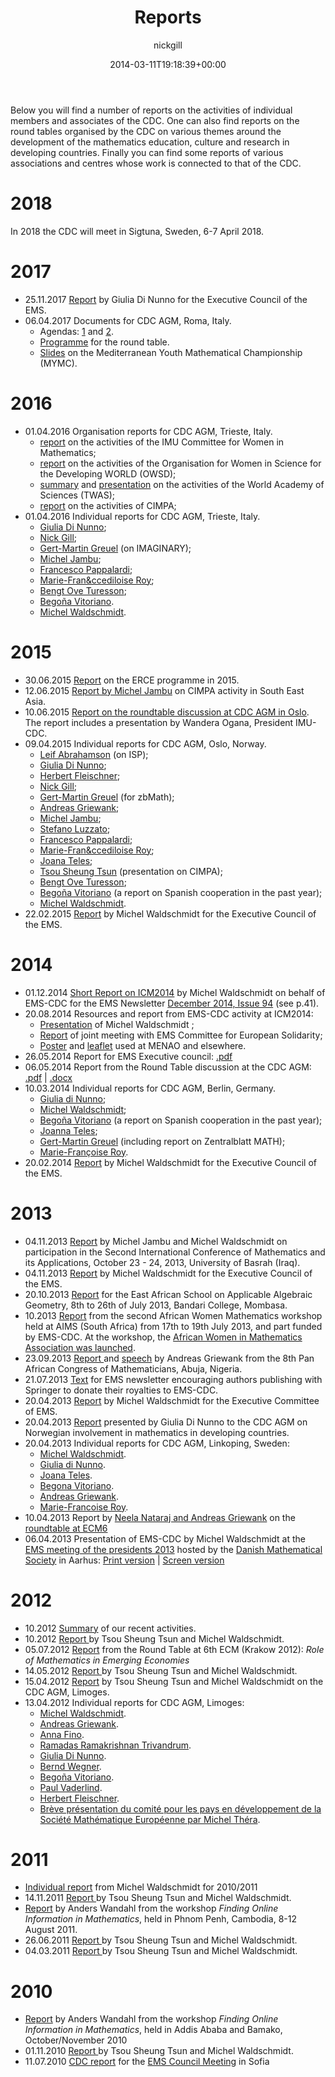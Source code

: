 ﻿---
id: 8
title: Reports
date: 2014-03-11T19:18:39+00:00
author: nickgill
layout: page
---

Below you will find a number of reports on the activities of individual members and associates of the CDC. One can also find reports on the round tables organised by the CDC on various themes around the development of the mathematics education, culture and research in developing countries. Finally you can find some reports of various associations and centres whose work is connected to that of the CDC.

# 2018
In 2018 the CDC will meet in Sigtuna, Sweden, 6-7 April 2018.

# 2017

* 25.11.2017 <a href = "ReportCouncil112017.pdf">Report</a> by Giulia Di Nunno for the Executive Council of the EMS.
* 06.04.2017 Documents for CDC AGM, Roma, Italy.
   * Agendas: <a href = "IndividualReports/EMS-CDC-Members-and-Associates.docx">1</a> and <a href = "IndividualReports/EMS-CDC-Members.docx">2</a>.
   * <a href = "IndividualReports/RoundTable.docx">Programme</a> for the round table.
   * <a href = "rm_7apr2017.pdf">Slides</a> on the Mediterranean Youth Mathematical Championship (MYMC).

# 2016
 * 01.04.2016 Organisation reports for CDC AGM, Trieste, Italy.
   * <a href = "IndividualReports/CWM2016.pdf">report</a> on the activities of the IMU Committee for Women in Mathematics;
   * <a href = "IndividualReports/OWSD2016.pdf">report</a> on the activities of the Organisation for Women in Science for the Developing WORLD (OWSD);
   * <a href = "IndividualReports/TWASsummary2016.pdf">summary</a> and <a href = "IndividualReports/TWASpresentation2016.pdf">presentation</a> on the activities of the World Academy of Sciences (TWAS);
   * <a href = "IndividualReports/CIMPA2016.pdf">report</a> on the activities of CIMPA;
 * 01.04.2016 Individual reports for CDC AGM, Trieste, Italy.
   * <a href = "IndividualReports/DiNunno2016.php">Giulia Di Nunno</a>;
   * <a href = "IndividualReports/Gill2016.php">Nick Gill</a>;
   * <a href = "IndividualReports/Greuel2016.pdf">Gert-Martin Greuel</a> (on IMAGINARY);
   * <a href = "IndividualReports/Jambu2016.pdf">Michel Jambu</a>;
   * <a href = "IndividualReports/Pappalardi2016.php">Francesco Pappalardi</a>;
   * <a href = "IndividualReports/Roy2016.php">Marie-Fran&ccediloise Roy</a>;
   * <a href = "IndividualReports/Turesson2016.pdf">Bengt Ove Turesson</a>;
   * <a href = "IndividualReports/Vitoriano2016.pdf">Bego&ntilde;a Vitoriano</a>.
   * <a href = "IndividualReports/miw2016.php">Michel Waldschmidt</a>.

# 2015

 * 30.06.2015 <a href = "ERCE info 2015.pdf">Report</a> on the ERCE programme in 2015.
 * 12.06.2015 <a href = "IndividualReports/Jambu_SEAMaN.pdf">Report by Michel Jambu</a> on CIMPA activity in South East Asia.
 * 10.06.2015 <a href = "Roundtable2015.pdf">Report on the roundtable discussion at CDC AGM in Oslo</a>. The report includes a presentation by Wandera Ogana, President IMU-CDC. 
 * 09.04.2015 Individual reports for CDC AGM, Oslo, Norway.
   * <a href = "IndividualReports/Abrahamson2015.pdf">Leif Abrahamson</a> (on ISP);
   * <a href = "IndividualReports/DiNunno2015.php">Giulia Di Nunno</a>;
   * <a href = "IndividualReports/Fleischner2015.php">Herbert Fleischner</a>;
   * <a href = "IndividualReports/Gill2015.php">Nick Gill</a>;
   * <a href = "IndividualReports/Greuel2015.php">Gert-Martin Greuel</a> (for zbMath);
   * <a href = "IndividualReports/Griewank2015.php">Andreas Griewank</a>;
   * <a href = "IndividualReports/Jambu2015.pdf">Michel Jambu</a>;
   * <a href = "IndividualReports/luzzato2015.php">Stefano Luzzato</a>;
   * <a href = "IndividualReports/pappalardi2015.php">Francesco Pappalardi</a>;
   * <a href = "IndividualReports/Roy2015.php">Marie-Fran&ccediloise Roy</a>;
   * <a href = "IndividualReports/Teles2015.php">Joana Teles</a>;
   * <a href = "IndividualReports/oslo0415.pdf">Tsou Sheung Tsun</a> (presentation on CIMPA);
   * <a href = "IndividualReports/Turesson2015.pdf">Bengt Ove Turesson</a>;
   * <a href = "IndividualReports/SpanishCooperation2014.pdf">Bego&ntilde;a Vitoriano</a> (a report on Spanish cooperation in the past year);
   * <a href = "IndividualReports/miw2015.php">Michel Waldschmidt</a>.
 * 22.02.2015 <a href = "ReportCouncil022015.pdf">Report</a> by Michel Waldschmidt for the Executive Council of the EMS. 

# 2014

 *  01.12.2014 <a href ="ShortReportOnICM2014.pdf">Short Report on ICM2014</a> by Michel Waldschmidt on behalf of EMS-CDC for the
	EMS Newsletter <a href = "http://www.ems-ph.org/journals/newsletter/pdf/2014-12-94.pdf">December 2014, Issue 94</a> (see p.41). 
 * 20.08.2014 Resources and report from EMS-CDC activity at ICM2014:
   * <a href="Beamer2014.pdf"> Presentation</a> of Michel Waldschmidt ;
   * <a href="MeetingSeoul15082014.pdf">Report</a> of joint meeting with EMS Committee for European Solidarity;
   * <a href="Poster2014.pdf">Poster</a> and <a href = "Leaflet2014.pdf">leaflet</a> used at MENAO and elsewhere.
 * 26.05.2014 Report for EMS Executive council: <a href = "ReportCouncil062014.pdf">.pdf</a>
 * 06.05.2014 Report from the Round Table discussion at the CDC AGM: <a href="RoundTable2014.pdf">.pdf</a> | <a href="RoundTable2014.docx">.docx</a>
 * 10.03.2014 Individual reports for CDC AGM, Berlin, Germany.
   * <a href = "IndividualReports/DiNunno2014.php">Giulia di Nunno</a>;
   * <a href = "IndividualReports/miw2014.php">Michel Waldschmidt</a>;
   * <a href = "IndividualReports/SpanishCooperation2013.pdf">Bego&ntilde;a Vitoriano</a> (a report on Spanish cooperation in the past year);
   * <a href = "IndividualReports/Teles2014.php">Joanna Teles</a>;
   * <a href = "IndividualReports/GMG2014.pdf">Gert-Martin Greuel</a> (including report on Zentralblatt MATH);
   * <a href = "IndividualReports/Roy2014.php">Marie-Fran&ccedil;oise Roy</a>.
 *  20.02.2014 <a href = "IndividualReports/report_executive_2014.pdf">Report</a> by Michel Waldschmidt for the Executive Council of the EMS. 

# 2013

 * 04.11.2013 <a href = "http://www.math.jussieu.fr/~miw/articles/pdf/RptBasrah2013.pdf">Report</a> by Michel Jambu and Michel Waldschmidt on participation in the Second International Conference of Mathematics and its Applications, October 23 - 24, 2013, University of Basrah (Iraq).
 * 04.11.2013 <a href = "IndividualReports/report_executive_2013b.php">Report</a> by Michel Waldschmidt for the Executive Council of the EMS.
 * 20.10.2013 <a href = "Algebraic_geometry_school_report.pdf">Report</a> for the East African School on Applicable Algebraic Geometry,
8th to 26th of July 2013, Bandari College, Mombasa.
 * 10.2013 <a href = "http://www.europeanwomeninmaths.org/sites/default/files/documents/news/report_on_the_2nd_african_women_mathematics_workshop.pdf">Report</a> from the second African Women Mathematics workshop held at AIMS (South Africa) from 17th to 19th July 2013, and part funded by EMS-CDC. At the workshop, the <a href = "http://www.europeanwomeninmaths.org/resources/news/creation-awma-african-women-in-mathematics-association">African Women in Mathematics Association was launched</a>.
 * 23.09.2013 <a href = "IndividualReports/pacomreportabuja.pdf">Report </a> and <a href = "IndividualReports/pacomreportabuja.pdf">speech</a> by Andreas Griewank from the 8th Pan African Congress of Mathematicians, Abuja, Nigeria.
 * 21.07.2013 <a href = "springer_initiative.pdf">Text</a> for EMS newsletter encouraging authors publishing with Springer to donate their royalties to EMS-CDC.
 * 20.04.2013 <a href = "IndividualReports/report_executive_2013.php">Report</a> by Michel Waldschmidt for the Executive Committee of EMS.
 * 20.04.2013 <a href = "Norway for mathematics in DC.pdf">Report</a> presented by Giulia Di Nunno to the CDC AGM on Norwegian involvement in mathematics in developing countries.</a>
 * 20.04.2013 Individual reports for CDC AGM, Linkoping, Sweden:
   * <a href ="IndividualReports/miw2013.php">Michel Waldschmidt</a>.
   * <a href = "IndividualReports/DiNunno2013.php">Giulia di Nunno</a>.
   * <a href = "IndividualReports/Teles2013.php">Joana Teles</a>.
   * <a href = "IndividualReports/Vitoriano2013.php">Begona Vitoriano</a>.
   * <a href = "IndividualReports/Griewank2013.php">Andreas Griewank</a>.
   * <a href = "IndividualReports/Roy2013.php">Marie-Francoise Roy</a>.
 * 10.04.2013 Report by <a href = "IndividualReports/ng.php">Neela Nataraj and Andreas Griewank</a> on the <a href = "IndividualReports/bricsfin.pdf">roundtable at ECM6</a>
 * 06.04.2013 Presentation of EMS-CDC by Michel Waldschmidt at the <a href = "http://projects.au.dk/presidents-ems/">EMS meeting of the presidents 2013</a> hosted by the <a href = "http://www.mathematics.dk/index_en.html">Danish Mathematical Society</a> in Aarhus: <a href = "IndividualReports/EMS-CDC06042013_print.pdf">Print version</a> | <a href = "IndividualReports/EMS-CDC06042013_screen.pdf">Screen version</a>

# 2012

 * 10.2012 <a href = "presentation12.pdf">Summary</a> of our recent activities. 
 * 10.2012 <a href = "IndividualReports/Rpt102012.php">Report
</a> by Tsou Sheung Tsun and Michel Waldschmidt.</li>
 * 05.07.2012 <a href="IndividualReports/Emerging_economies.pdf">Report</a> from the Round Table at 6th ECM (Krakow 2012): <i>Role of Mathematics in Emerging Economies</i></li>
 * 14.05.2012 <a href="IndividualReports/Rpt052012.php">Report
</a> by Tsou Sheung Tsun and Michel Waldschmidt.</li>
 * 15.04.2012 <a href="IndividualReports/RptLimoges042012.php">Report</a> by Tsou Sheung Tsun and Michel Waldschmidt on the CDC AGM, Limoges.
 * 13.04.2012 Individual reports for CDC AGM, Limoges:
   * <a href="IndividualReports/miw2012.php">Michel Waldschmidt</a>.</li>
   * <a href="IndividualReports/Griewank2012.php">Andreas Griewank</a>.
   * <a href="IndividualReports/Fino2012.php">Anna Fino</a>.
   * <a href="IndividualReports/Ramadas2012.php">Ramadas Ramakrishnan Trivandrum</a>.
   * <a href="IndividualReports/DiNunno2012.php">Giulia Di Nunno</a>.
   * <a href="IndividualReports/Wegner2012.php">Bernd Wegner</a>.
   * <a href="IndividualReports/Vitoriano2012.php">Begoña Vitoriano</a>.
   * <a href="IndividualReports/Vaderlind2012.php">Paul Vaderlind</a>.
   * <a href="IndividualReports/Fleischner2012.php">Herbert Fleischner</a>.
   * <a href="Limoges042012.pdf">Brève présentation du comité pour les pays en développement de la Société Mathématique Européenne par Michel Théra</a>.
 
</ul></ul>

# 2011

 * <a href="IndividualReports/miw2011.php">Individual report</a> from Michel Waldschmidt for 2010/2011
 * 14.11.2011 <a href="IndividualReports/Rpt112011.php">Report
</a> by Tsou Sheung Tsun and Michel Waldschmidt. </li>
 * <a href="IndividualReports/phnom_penh_workshop_2011.pdf">Report</a> by Anders Wandahl from the workshop <i>Finding Online Information in Mathematics</i>, held in Phnom Penh, Cambodia, 8-12 August 2011.</li>
 * 26.06.2011 <a href="IndividualReports/Rpt062011.php">Report
</a> by Tsou Sheung Tsun and Michel Waldschmidt. </li>
 * 04.03.2011
<a href="IndividualReports/Rpt032011.php">Report
</a> by Tsou Sheung Tsun and Michel Waldschmidt. </li>

# 2010

 * <a href="IndividualReports/EMS-CDC_IMU_Workshops_2010.pdf">Report</a> by Anders Wandahl from the workshop <i>Finding Online Information in Mathematics</i>, held in Addis Ababa and Bamako, October/November 2010</li>
 * 01.11.2010
<a href="IndividualReports/Rpt112010.php">Report
</a> by Tsou Sheung Tsun and Michel Waldschmidt. 
 * 11.07.2010 <a href="http://www.math.ntnu.no/ems/council10/sofiapapers/CDCreport.pdf">CDC report</a>
for the 
<a href="http://www.math.ntnu.no/ems/council10/sofiapapers/">EMS Council Meeting</a> in Sofia</a> 


